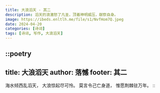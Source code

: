 ```yaml
---
title: 大浪滔天 - 其二
description: 滔天的浪激怒了凡圣，顶着神明威压，献祭自身。
image: https://ibeds.enltlh.me/file/s1/NvfHom7Q.jpeg
date: 2024-04-20
categories: [诗词]
tags: [诗词, 写作, 大浪滔天]
---
```


::poetry
---
title: 大浪滔天
author: 落憾
footer: 其二
---
海水倾西乱滔天，
大浪惊起尽可怜。
莫言令己亡身道，
惟愿荆棘驻万年。
::